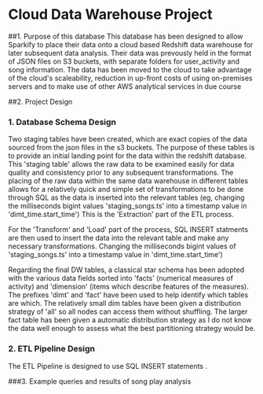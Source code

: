# Cloud Data Warehouse Project

##1. Purpose of this database
This database has been designed to allow Sparkify to place their data onto a cloud based Redshift data warehouse for later subsequent data analysis.  Their data was prevously held in the format of JSON files on S3 buckets, with separate folders for user_activity and song information.  The data has been moved to the cloud to take advantage of the cloud's scaleability, reduction in up-front costs of using on-premises servers and to make use of other AWS analytical services in due course 

##2. Project Design
###    1. Database Schema Design
Two staging tables have been created, which are exact copies of the data sourced from the json files in the s3 buckets.  The purpose of these tables is to provide an initial landing point for the data within the redshift database.  This 'staging table' allows the raw data to be examined easily for data quality and consistency prior to any subsequent transformations.  The placing of the raw data within the same data warehouse in different tables allows for a relatively quick and simple set of transformations to be done through SQL as the data is inserted into the relevant tables (eg, changing the milliseconds bigint values  'staging_songs.ts' into a timestamp value in 'dimt_time.start_time') This is the 'Extraction' part of the ETL process.

For the 'Transform' and 'Load' part of the process, SQL INSERT statments are then used to insert the data into the relevant table and make any necessary transformations.  Changing the milliseconds bigint values of 'staging_songs.ts' into a timestamp value in 'dimt_time.start_time')

Regarding the final DW tables, a classical star schema has been adopted with the various data fields sorted into 'facts' (numerical measures of activity) and 'dimension' (items which describe features of the measures).  The prefixes 'dimt' and 'fact' have been used to help identify which tables are which.  The relatively small dim tables have been given a distribution strategy of 'all' so all nodes can access them without shuffling.  The larger fact table has been given a automatic distribution strategy as I do not know the data well enough to assess what the best partitioning strategy would be.


###    2. ETL Pipeline Design
The ETL Pipeline is designed to use SQL INSERT statements .


###3. Example queries and results of song play analysis
